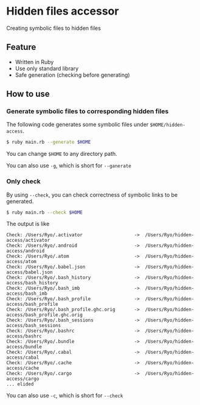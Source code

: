 # Hidden files accessor

Creating symbolic files to hidden files

## Feature

* Written in Ruby
* Use only standard library
* Safe generation (checking before generating)

## How to use

### Generate symbolic files to corresponding hidden files

The following code generates some symbolic files under `$HOME/hidden-access`.

```sh
$ ruby main.rb --generate $HOME
```
You can change `$HOME` to any directory path.

You can also use `-g`, which is short for `--ganerate`

### Only check

By using `--check`, you can check correctness of symbolic links to be generated.

```sh
$ ruby main.rb --check $HOME
```

The output is like

```
Check: /Users/Ryo/.activator                   ->  /Users/Ryo/hidden-access/activator
Check: /Users/Ryo/.android                     ->  /Users/Ryo/hidden-access/android
Check: /Users/Ryo/.atom                        ->  /Users/Ryo/hidden-access/atom
Check: /Users/Ryo/.babel.json                  ->  /Users/Ryo/hidden-access/babel.json
Check: /Users/Ryo/.bash_history                ->  /Users/Ryo/hidden-access/bash_history
Check: /Users/Ryo/.bash_imb                    ->  /Users/Ryo/hidden-access/bash_imb
Check: /Users/Ryo/.bash_profile                ->  /Users/Ryo/hidden-access/bash_profile
Check: /Users/Ryo/.bash_profile.ghc.orig       ->  /Users/Ryo/hidden-access/bash_profile.ghc.orig
Check: /Users/Ryo/.bash_sessions               ->  /Users/Ryo/hidden-access/bash_sessions
Check: /Users/Ryo/.bashrc                      ->  /Users/Ryo/hidden-access/bashrc
Check: /Users/Ryo/.bundle                      ->  /Users/Ryo/hidden-access/bundle
Check: /Users/Ryo/.cabal                       ->  /Users/Ryo/hidden-access/cabal
Check: /Users/Ryo/.cache                       ->  /Users/Ryo/hidden-access/cache
Check: /Users/Ryo/.cargo                       ->  /Users/Ryo/hidden-access/cargo
... elided
```

You can also use `-c`, which is short for `--check`
